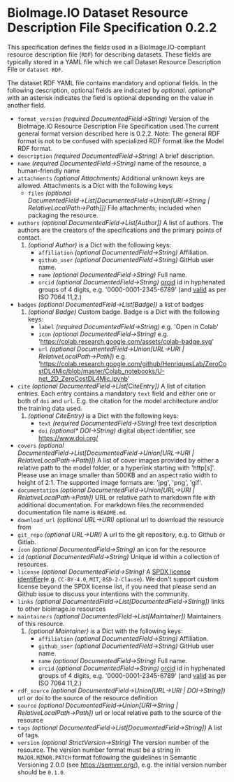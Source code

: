 # BioImage.IO Dataset Resource Description File Specification 0.2.2
This specification defines the fields used in a BioImage.IO-compliant resource description file (`RDF`) for describing datasets.
These fields are typically stored in a YAML file which we call Dataset Resource Description File or `dataset RDF`.

The dataset RDF YAML file contains mandatory and optional fields. In the following description, optional fields are indicated by _optional_.
_optional*_ with an asterisk indicates the field is optional depending on the value in another field.

* <a id="format_version"></a>`format_version` _(required DocumentedField→String)_ Version of the BioImage.IO Resource Description File Specification used.The current general format version described here is 0.2.2. Note: The general RDF format is not to be confused with specialized RDF format like the Model RDF format.
* <a id="description"></a>`description` _(required DocumentedField→String)_ A brief description.
* <a id="name"></a>`name` _(required DocumentedField→String)_ name of the resource, a human-friendly name
* <a id="attachments"></a>`attachments` _(optional Attachments)_ Additional unknown keys are allowed. Attachments is a Dict with the following keys:
    * <a id="attachments:files"></a>`files` _(optional DocumentedField→List\[DocumentedField→Union\[URI→String | RelativeLocalPath→Path\]\])_ File attachments; included when packaging the resource.
* <a id="authors"></a>`authors` _(optional DocumentedField→List\[Author\])_ A list of authors. The authors are the creators of the specifications and the primary points of contact.
    1.  _(optional Author)_   is a Dict with the following keys:
        * <a id="authors:affiliation"></a>`affiliation` _(optional DocumentedField→String)_ Affiliation.
        * <a id="authors:github_user"></a>`github_user` _(optional DocumentedField→String)_ GitHub user name.
        * <a id="authors:name"></a>`name` _(optional DocumentedField→String)_ Full name.
        * <a id="authors:orcid"></a>`orcid` _(optional DocumentedField→String)_ [orcid](https://support.orcid.org/hc/en-us/sections/360001495313-What-is-ORCID) id in hyphenated groups of 4 digits, e.g. '0000-0001-2345-6789' (and [valid](https://support.orcid.org/hc/en-us/articles/360006897674-Structure-of-the-ORCID-Identifier) as per ISO 7064 11,2.)
* <a id="badges"></a>`badges` _(optional DocumentedField→List\[Badge\])_ a list of badges
    1.  _(optional Badge)_ Custom badge. Badge is a Dict with the following keys:
        * <a id="badges:label"></a>`label` _(required DocumentedField→String)_ e.g. 'Open in Colab'
        * <a id="badges:icon"></a>`icon` _(optional DocumentedField→String)_ e.g. 'https://colab.research.google.com/assets/colab-badge.svg'
        * <a id="badges:url"></a>`url` _(optional DocumentedField→Union\[URL→URI | RelativeLocalPath→Path\])_ e.g. 'https://colab.research.google.com/github/HenriquesLab/ZeroCostDL4Mic/blob/master/Colab_notebooks/U-net_2D_ZeroCostDL4Mic.ipynb'
* <a id="cite"></a>`cite` _(optional DocumentedField→List\[CiteEntry\])_ A list of citation entries.
    Each entry contains a mandatory `text` field and either one or both of `doi` and `url`.
    E.g. the citation for the model architecture and/or the training data used.
    1.  _(optional CiteEntry)_   is a Dict with the following keys:
        * <a id="cite:text"></a>`text` _(required DocumentedField→String)_ free text description
        * <a id="cite:doi"></a>`doi` _(optional* DOI→String)_ digital object identifier, see https://www.doi.org/
* <a id="covers"></a>`covers` _(optional DocumentedField→List\[DocumentedField→Union\[URL→URI | RelativeLocalPath→Path\]\])_ A list of cover images provided by either a relative path to the model folder, or a hyperlink starting with 'http[s]'. Please use an image smaller than 500KB and an aspect ratio width to height of 2:1. The supported image formats are: 'jpg', 'png', 'gif'.
* <a id="documentation"></a>`documentation` _(optional DocumentedField→Union\[URL→URI | RelativeLocalPath→Path\])_ URL or relative path to markdown file with additional documentation. For markdown files the recommended documentation file name is `README.md`.
* <a id="download_url"></a>`download_url` _(optional URL→URI)_ optional url to download the resource from
* <a id="git_repo"></a>`git_repo` _(optional URL→URI)_ A url to the git repository, e.g. to Github or Gitlab.
* <a id="icon"></a>`icon` _(optional DocumentedField→String)_ an icon for the resource
* <a id="id"></a>`id` _(optional DocumentedField→String)_ Unique id within a collection of resources.
* <a id="license"></a>`license` _(optional DocumentedField→String)_ A [SPDX license identifier](https://spdx.org/licenses/)(e.g. `CC-BY-4.0`, `MIT`, `BSD-2-Clause`). We don't support custom license beyond the SPDX license list, if you need that please send an Github issue to discuss your intentions with the community.
* <a id="links"></a>`links` _(optional DocumentedField→List\[DocumentedField→String\])_ links to other bioimage.io resources
* <a id="maintainers"></a>`maintainers` _(optional DocumentedField→List\[Maintainer\])_ Maintainers of this resource.
    1.  _(optional Maintainer)_   is a Dict with the following keys:
        * <a id="maintainers:affiliation"></a>`affiliation` _(optional DocumentedField→String)_ Affiliation.
        * <a id="maintainers:github_user"></a>`github_user` _(optional DocumentedField→String)_ GitHub user name.
        * <a id="maintainers:name"></a>`name` _(optional DocumentedField→String)_ Full name.
        * <a id="maintainers:orcid"></a>`orcid` _(optional DocumentedField→String)_ [orcid](https://support.orcid.org/hc/en-us/sections/360001495313-What-is-ORCID) id in hyphenated groups of 4 digits, e.g. '0000-0001-2345-6789' (and [valid](https://support.orcid.org/hc/en-us/articles/360006897674-Structure-of-the-ORCID-Identifier) as per ISO 7064 11,2.)
* <a id="rdf_source"></a>`rdf_source` _(optional DocumentedField→Union\[URL→URI | DOI→String\])_ url or doi to the source of the resource definition
* <a id="source"></a>`source` _(optional DocumentedField→Union\[URI→String | RelativeLocalPath→Path\])_ url or local relative path to the source of the resource
* <a id="tags"></a>`tags` _(optional DocumentedField→List\[DocumentedField→String\])_ A list of tags.
* <a id="version"></a>`version` _(optional StrictVersion→String)_ The version number of the resource. The version number format must be a string in `MAJOR.MINOR.PATCH` format following the guidelines in Semantic Versioning 2.0.0 (see https://semver.org/), e.g. the initial version number should be `0.1.0`.

